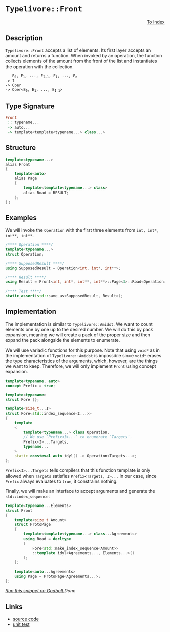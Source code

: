 <!-- Copyright 2024 Feng Mofan
SPDX-License-Identifier: Apache-2.0 -->

# `Typelivore::Front`

<p style='text-align: right;'><a href="../../../facilities/metafunctions.md#typelivore-front">To Index</a></p>

## Description

`Typelivore::Front` accepts a list of elements.
Its first layer accepts an amount and returns a function.
When invoked by an operation, the function collects elements of the amount from the front of the list and instantiates the operation with the collection.

<pre><code>   E<sub>0</sub>, E<sub>1</sub>, ..., E<sub>I-1</sub>, E<sub>I</sub>, ..., E<sub>n</sub>
-> I
-> Oper
-> Oper&lt;E<sub>0</sub>, E<sub>1</sub>, ..., E<sub>I-1</sub>&gt;</code></pre>

## Type Signature

```Haskell
Front
 :: typename...
 -> auto...
 -> template<template<typename...> class...>
```

## Structure

```C++
template<typename...>
alias Front
{
    template<auto>
    alias Page
    {
        template<template<typename...> class>
        alias Road = RESULT;
    };
}；
```

## Examples

We will invoke the `Operation` with the first three elements from `int, int*, int**, int**`.

```C++
/**** Operation ****/
template<typename...>
struct Operation;

/**** SupposedResult ****/
using SupposedResult = Operation<int, int*, int**>;

/**** Result ****/
using Result = Front<int, int*, int**, int**>::Page<3>::Road<Operation>;

/**** Test ****/
static_assert(std::same_as<SupposedResult, Result>);
```

## Implementation

The implementation is similar to `Typelivore::Amidst`.
We want to count elements one by one up to the desired number.
We will do this by pack expansion, meaning we will create a pack of the proper size and then expand the pack alongside the elements to enumerate.

We will use variadic functions for this purpose.
Note that using `void*` as in the implementation of `Typelivore::Amidst` is impossible since `void*` erases the type characteristics of the arguments, which, however, are the things we want to keep.
Therefore, we will only implement `Front` using concept expansion.

```C++
template<typename, auto>
concept Prefix = true;

template<typename>
struct Fore {};

template<size_t...I>
struct Fore<std::index_sequence<I...>>
{
    template
    <
        template<typename...> class Operation,
        // We use `Prefix<I>...` to enumerate `Targets`.
        Prefix<I>...Targets,
        typename...
    >
    static consteval auto idyl() -> Operation<Targets...>;
};
```

`Prefix<I>...Targets` tells compilers that this function template is only allowed when `Targets` satisfies `Prefix<Targets, I>...`
In our case, since `Prefix` always evaluates to `true`, it constrains nothing.

Finally, we will make an interface to accept arguments and generate the `std::index_sequence`:

```C++
template<typename...Elements>
struct Front
{
    template<size_t Amount>
    struct ProtoPage
    {
        template<template<typename...> class...Agreements>
        using Road = decltype
        (
            Fore<std::make_index_sequence<Amount>>
            ::template idyl<Agreements..., Elements...>()
        );
    };

    template<auto...Agreements>
    using Page = ProtoPage<Agreements...>;
};
```

[*Run this snippet on Godbolt.*](https://godbolt.org/#z:OYLghAFBqd5QCxAYwPYBMCmBRdBLAF1QCcAaPECAMzwBtMA7AQwFtMQByARg9KtQYEAysib0QXACx8BBAKoBnTAAUAHpwAMvAFYTStJg1DIApACYAQuYukl9ZATwDKjdAGFUtAK4sGIAKwAzKSuADJ4DJgAcj4ARpjEIABsAJykAA6oCoRODB7evgHBmdmOAuGRMSzxiam2mPZlDEIETMQE%2BT5%2BQfWNuS1tBBXRcQnJaQqt7Z2FPZODw1U14wCUtqhexMjsHAD0AFSHR8cnp/u7JhoAggdHANQAIpjprozIeJgKd8cX17dnAJOvyulxBZkCEWQ3iwdxMgTcXkctEIAE84dhQeYIQwoV4YXC3MhJugsFR0Zi/sc7spiJgaKpvkdgQRMCx0gYWQSCCiXsw2KQ7kxEahydc0DjngRqbT6bDAg87gRiF5MHCrNdQf9AdrDsCtXcAJJs%2BhsQRMJqM3WanU284Um5UgBiJEwlrt1xZxvNqvh3N5rB9GOuk2VDjuztpsIA7FYow81fbPezvQTsgAvTAAfQIADo8wbRVcQ14wxGfW5iSAQBEsKpM0oAI4qiUEg15nPkwJBkEx0F3fuK1nJznXAdytx9scDpMc8t%2BxgB9vou5QpgKL4AeRexHNuVIk6nd12uzuAHVXV4lLCkhoaXS8KpW%2BilzfFag7owfAlvdeNAAVNpgEwAgFBMG8O1HQ9pXvR94QLLt2wA4ggJA/dIMPec%2BUwJd0Llbsx3mRxkBXARJkwAA3MRBWFO48HQFFaAgFY7gAWmXLdvyaAkkJQhQly7BMNTjQSQUpe5HWIWQ3WZIdZy5HkFzYdtsBNRgQMLYtS0kwRMV7XCZxTeF0yzKUrhYDYdIE3DNKlGlUCIZQmCAg9o3VK4oMHL1OV9WTDLcTDFzzZdV3XdsrmAWlWTU0CrPcqDLwiYA7gAJVQJh0DlBUsChecXLHCA8qgstUwIdAqxYJgAGssxrTA60bZttgJMyLIITt8I8gcqwMllaPo2hmoizAosEPi8wFFSRpA/jsCYwr%2BxWESxxMYTAjclyevLIUiDCoappijr%2BwSoxqSc104QVOyHLOwbItNaagoEtbdPjZ6NTE20rQ%2B/Y7mwVRWHZV0fmtT6vtEsFsVxfF4XFbZ0nU2KQcOO4OJ3C1gY9XzvP8hSsJm0EbJR7ddwEESkZ%2BoQvHSEpMHQZLPi8WgpQxq5jqSynqayWn6YURmpQuonONyAkIgIAVRf2cXBEOTt1u%2BlKGaZ6TQTZhXeaVgWJNkEXBClghJdo6WDYl/Z0SrRznPhQIzZAVL0oJVGSYYWX7X1P9PmZpkCdaIjMzXJR2ggSsQAUAM/ZitwOZpunFbFtW%2BfRRa1o4NZaE4fxeD8DgtFIVBOAnSxrDuBQNi2c7wR4UgCE0FO1kqgJJBzDQAA4zDMFIUi4fwW%2BbrgoyjaQ044SReBYCQNA0Ugs5zvOOF4BQQEn6vs5T0g4FgGBEBADYCHSRFyEoNA2ToBIogDThVGbpIWKSSQ7mAZBiKkHMzF4WnCBIOi9H4QQRDEdgpAyEEIoFQ6gV6kF0FwUgAB3Hc6ROA8FTunTONdc6cA3IiPeUpUBUDuJfa%2Bt976PzuM/MwdwIAeGPvQYgsIK4rF4MvLQawIBICPukE%2BZAKAQDYRwkAwApBmD4HQFkxAF4QFiKg2IEQ2gogQbwKRzBiAog3LEbQmAHByNIEfe6G4GC0FkeArAsQvDADcGIWgC9uC8CwBVIw4hDF4FpA4PA5FPioLquoxEOxK6iwaKg5EsQdxKI8FgVBSo8BjysaQVxxBYhcyeLY4AyIjA1zWFQAwwAFAADUPjQI4lnSuP9hCiHEIAopIC1CoMgfoQwxhrDWH0HgWIC9IBrFQPDXIliWLEguqYQulgzAzxicQOibjWm9HUU0FwDB3CeC6HoMIEQRjVDGFAkoOQBAzD8GsrIGyGCLFGIkKBdhJn9CmB0OZhRjkNFOQIAY7QDkrKObYc5Wy9DzAeUspYqy1gl02NsCQSCOAZynqg2eeCr43zvg/J%2BjcyEQFwB/GhWIuD0KrqktYCBMDpTGExUg9dJCBBzCkQIA8NCSDMJIG8Gh/B1CHiPUgY9AhcBzEkLgSRm4pF7kkfwkgu4kqSKC8Bs956L3RSvZhm8WHb0wfvLhPDqFnzYJwNoLByJRhYkwFcBgTpcBSDmFlOd35EBGWVKBRS/6lOkOUpQlTwG6EEbApg8CrFApBdPXgs8MG70RHcHBEKCF31XLq/VhryGUPYdQ2hgQzBosYavaVCqEgH24agKhYxg38M7pPGgTMEhiIkeAhRMjNHFqUSotRGionaLUro/RqCjEmLMbQCxmibG1PsTnfATjHCuMsUa1QniWSaN8UPHOASgkohCTsHO4TImVxiXEpQCSO2JVSXwDJ2Tcn5M0RakpADrWyAqWAnODqakpL6VYSwjTmnwDaR00inBumlV6fUgZQyEimrGXik5zjnAQFcG8qBizKiHL0OspoQGMi7KaI85Y1y%2Bh3NeZc7ZEy/3NHOXB1ZLzBhQY%2BUML5YHUXrH%2BQAt1KDhWcADVC7VtSSGhqbuQxFJro2ooYRi0gWKcWJDxfS0eIBAj6vJVGfwKR%2B6BApVSvlQqZ6cFFUvdd68t47ywSmpNxAlU7FVYQlgChyLEXInqnMs5Jhv3wCar%2B5rZCWoPUA%2BQtqT06AEzAuBcjyMyc9eg2V2DcGqB03pgzRmTNSgoWmyNCRo2BDjYp1hYWOFqbi9QkA%2BnqaZkMykTMwXMx%2BetcI/NlBC05zLQYyuxWK2TM0TWwQdaDFdswMY0x5jLGV3bXYmd1jHGnL7e4wdyAvEjsEH48BE6ZHTrCSM%2BdvBF3xNZKulJEqN1OS3ZgPJvJd3Wf3RIQ9wCHNVOczqup/SbABJaXi9pTRLG7ErJe6wgzPXDNGad35Nz0PTNmQUVDIHlnweg6UXIUGIO5Cw8839TR7kXI%2B%2B8l7YPMOEaee85DkPjmw9A/D4jfyy6Av0MgjzaCOB4P8/pu46XjPekmEx8zJBWPRYlZi7FWAeNAoZWPduOZAiBH8N3PlE92dRg5bjkVtgxXxpWHXEAkh/DEr7lGCezdJCdy4K3Mwgqh6BAo7Jue4qmFAtfgLuTWva7RPzbkcXQA%3D)$Done$

## Links

- [source code](../../../../conceptrodon/descend/typelivore/front.hpp)
- [unit test](../../../../tests/unit/metafunctions/typelivore/front.test.hpp)
